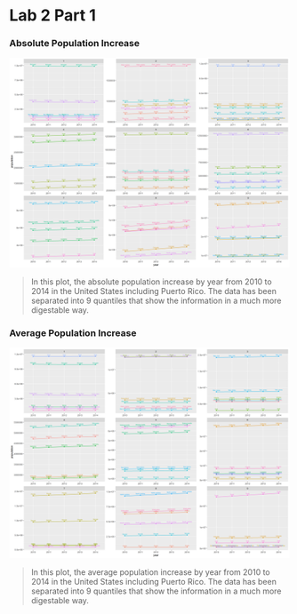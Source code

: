 # Lab 2 Part 1
### Absolute Population Increase
![](lab2pt1d1.png)
> In this plot, the absolute population increase by year from 2010 to 2014 in the United States including Puerto Rico. The data has been separated into 9 quantiles that show the information in a much more digestable way.

### Average Population Increase
![](lab2pt1d2.png)
> In this plot, the average population increase by year from 2010 to 2014 in the United States including Puerto Rico. The data has been separated into 9 quantiles that show the information in a much more digestable way.
